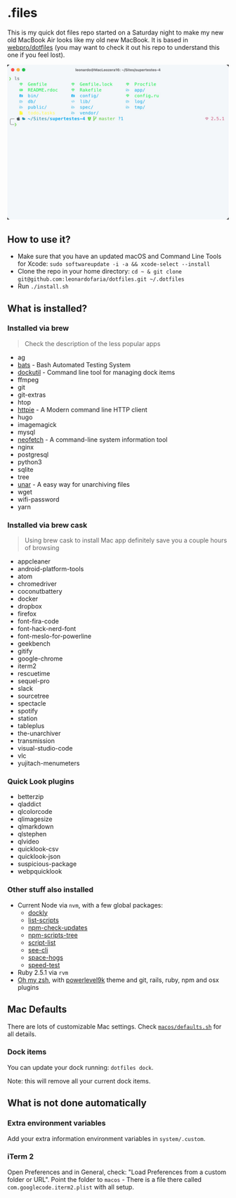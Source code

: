 # .files

This is my quick dot files repo started on a Saturday night to make my new old MacBook Air looks like my old new MacBook. It is based in [webpro/dotfiles](https://github.com/webpro/dotfiles/) (you may want to check it out his repo to understand this one if you feel lost).

<img src="https://raw.githubusercontent.com/leonardofaria/dotfiles/master/screenshot.jpg" />

## How to use it?

- Make sure that you have an updated macOS and Command Line Tools for Xcode: `sudo softwareupdate -i -a && xcode-select --install`
- Clone the repo in your home directory: `cd ~ & git clone git@github.com:leonardofaria/dotfiles.git ~/.dotfiles`
- Run `./install.sh`

## What is installed?

### Installed via brew

> Check the description of the less popular apps

- ag
- [bats](http://brewformulas.org/Bats) - Bash Automated Testing System
- [dockutil](https://github.com/kcrawford/dockutil) - Command line tool for managing dock items
- ffmpeg
- git
- git-extras
- htop
- [httpie](https://github.com/jakubroztocil/httpie) - A Modern command line HTTP client
- hugo
- imagemagick
- mysql
- [neofetch](https://github.com/dylanaraps/neofetch) - A command-line system information tool
- nginx
- postgresql
- python3
- sqlite
- tree
- [unar](https://theunarchiver.com/command-line) - A easy way for unarchiving files
- wget
- wifi-password
- yarn

### Installed via brew cask

> Using brew cask to install Mac app definitely save you a couple hours of browsing

- appcleaner
- android-platform-tools
- atom
- chromedriver
- coconutbattery
- docker
- dropbox
- firefox
- font-fira-code
- font-hack-nerd-font
- font-meslo-for-powerline
- geekbench
- gitify
- google-chrome
- iterm2
- rescuetime
- sequel-pro
- slack
- sourcetree
- spectacle
- spotify
- station
- tableplus
- the-unarchiver
- transmission
- visual-studio-code
- vlc
- yujitach-menumeters

### Quick Look plugins

- betterzip
- qladdict
- qlcolorcode
- qlimagesize
- qlmarkdown
- qlstephen
- qlvideo
- quicklook-csv
- quicklook-json
- suspicious-package
- webpquicklook

### Other stuff also installed

- Current Node via `nvm`, with a few global packages:
  - [dockly](https://www.npmjs.com/package/dockly)
  - [list-scripts](https://www.npmjs.com/package/list-scripts)
  - [npm-check-updates](https://www.npmjs.com/package/npm-check-updates)
  - [npm-scripts-tree](https://www.npmjs.com/package/npm-scripts-tree)
  - [script-list](https://www.npmjs.com/package/script-list)
  - [see-cli](https://github.com/rwu823/see-cli)
  - [space-hogs](https://www.npmjs.com/package/space-hogs)
  - [speed-test](https://www.npmjs.com/package/speed-test)
- Ruby 2.5.1 via `rvm`
- [Oh my zsh](https://github.com/robbyrussell/oh-my-zsh), with [powerlevel9k](https://github.com/bhilburn/powerlevel9k) theme and git, rails, ruby, npm and osx plugins

## Mac Defaults

There are lots of customizable Mac settings. Check [`macos/defaults.sh`](https://github.com/leonardofaria/dotfiles/blob/master/macos/defaults.sh) for all details.

### Dock items

You can update your dock running: `dotfiles dock`.

Note: this will remove all your current dock items.

## What is not done automatically

### Extra environment variables

Add your extra information environment variables in `system/.custom`.

### iTerm 2

Open Preferences and in General, check: "Load Preferences from a custom folder or URL". Point the folder to `macos` - There is a file there called `com.googlecode.iterm2.plist` with all setup.
